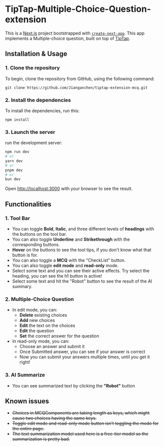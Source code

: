 # TipTap-Multiple-Choice-Question-extension

This is a [Next.js](https://nextjs.org) project bootstrapped with [`create-next-app`](https://nextjs.org/docs/app/api-reference/cli/create-next-app). This app implements a Multiple-choice question, built on top of [TipTap](https://github.com/ueberdosis/tiptap).

## Installation & Usage

### 1. Clone the repository

To begin, clone the repository from GitHub, using the following command:

```
git clone https://github.com/Jianganchen/tiptap-extension-mcq.git
```

### 2. Install the dependencies

To install the dependencies, run this:

```
npm install
```

### 3. Launch the server

run the development server:

```bash
npm run dev
# or
yarn dev
# or
pnpm dev
# or
bun dev
```

Open [http://localhost:3000](http://localhost:3000) with your browser to see the result.

## Functionalities

### 1. Tool Bar

- You can toggle **Bold**, **Italic**, and three different levels of **headings** with the buttons on the tool bar.
- You can also toggle **Underline** and **Strikethrough** with the corresponding buttons.
- **Hover** on the buttons to see the tool tips, if you don't know what that button is for.
- You can also toggle a **MCQ** with the "CheckList" button.
- You can also toggle **edit mode** and **read-only** mode.
- Select some text and you can see their active effects. Try select the heading, you can see the h1 button is active!
- Select some text and hit the "Robot" button to see the result of the AI summary.

### 2. Multiple-Choice Question

- In edit mode, you can:
  - **Delete** existing choices
  - **Add** new choices
  - **Edit** the text on the choices
  - **Edit** the question
  - **Set** the correct answer for the question
- In read-only mode, you can:
  - Choose an answer and submit it
  - Once Submitted answer, you can see if your answer is correct
  - Now you can submit your answers multiple times, until you get it right!

### 3. AI Summarize

- You can see summarized text by clicking the **"Robot"** button

## Known issues

- ~~Choices in MCQComponents are taking length as keys, which might cause two choices having the same keys.~~
- ~~Toggle edit mode and read-only mode button isn't toggling the mode for the entire page.~~
- ~~The text summarization model used here is a free-tier model so the summarization is pretty bad.~~
